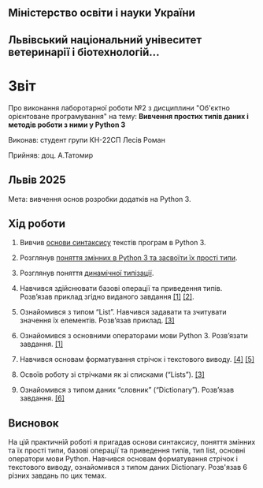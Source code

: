 ## Міністерство освіти і науки України

## Львівський національний унівеситет ветеринарії і біотехнологій...

# Звіт
Про виконання лаборотарної роботи №2 з дисциплини "Об'єктно орієнтоване програмування" на тему: **Вивчення простих типів даних і методів роботи з ними у Python 3**

Виконав: студент групи КН-22СП Лесів Роман

Прийняв: доц. А.Татомир

## Львів 2025

Мета: вивчення основ розробки додатків на Python 3.

## Хід роботи

1. Вивчив [основи синтаксису](https://foxminded.ua/python-syntaksys/) текстів програм в Python 3.

2. Розглянув [поняття змінних в Python 3 та засвоїти їх прості типи](https://foxminded.ua/typy-danykh-python/).

3. Розглянув поняття [динамічної типізації](https://foxminded.ua/typizatsiia-python/).

4. Навчився здійснювати базові операції та приведення типів. Розв’язав
приклад згідно виданого завдання
[[1]](basic-operators.py)
[[2]](variables-and-types.py).

5. Ознайомився з типом “List”. Навчився задавати та зчитувати значення
їх елементів. Розв’язав приклад.
[[3]](lists.py)

6. Ознайомився з основними операторами мови Python 3. Розв’язати
завдання.
[[1]](basic-operators.py)
7. Навчився основам форматування стрічок і текстового виводу.
[[4]](string-formatting.py)
[[5]](basic-string-operations.py)
8. Освоїв роботу зі стрічками як зі списками (“Lists”).
[[3]](lists.py)
9. Ознайомився з типом даних “словник” (“Dictionary”). Розв’язав
завдання.
[[6]](dictionaries.py)
## Висновок
На цій практичній роботі я пригадав основи синтаксису, поняття змінних та їх прості типи, базові операції та приведення типів, тип list, основні оператори мови Python. Навчився основам форматування стрічок і текстового виводу, ознайомився з типом даних Dictionary. Розв'язав  6 різних завдань по цих темах.

